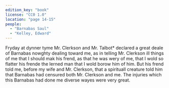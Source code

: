 ```yaml
---
edition_key: "book"
license: "CC0 1.0"
location: "page 14-15"
people:
  - "Barnabas Saul"
  - "Kelley, Edward"
---
```

Fryday at dynner tyme Mr. Clerkson and
Mr. Talbot* declared a great deale of Barnabas nowghty dealing
toward me, as in telling Mr. Clerkson ill things of me that I
should mak his frend, as that he was wery of me, that I wold so
flatter his frende the lerned man that I wold borow him of him.
But his frend told me, before my wife and Mr. Clerkson, that a
spirituall creature told him that Barnabas had censured both Mr.
Clerkson and me. The injuries which this Barnabas had done
me diverse wayes were very great.
